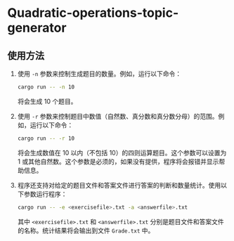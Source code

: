 # Quadratic-operations-topic-generator

## 使用方法

1. 使用 `-n` 参数来控制生成题目的数量。例如，运行以下命令：

    ```bash
    cargo run -- -n 10
    ```

    将会生成 10 个题目。

2. 使用 `-r` 参数来控制题目中数值（自然数、真分数和真分数分母）的范围。例如，运行以下命令：

    ```bash
    cargo run -- -r 10
    ```

    将会生成数值在 10 以内（不包括 10）的四则运算题目。这个参数可以设置为 1 或其他自然数。这个参数是必须的，如果没有提供，程序将会报错并显示帮助信息。

3. 程序还支持对给定的题目文件和答案文件进行答案的判断和数量统计。使用以下参数运行程序：

    ```bash
    cargo run -- -e <exercisefile>.txt -a <answerfile>.txt
    ```

    其中 `<exercisefile>.txt` 和 `<answerfile>.txt` 分别是题目文件和答案文件的名称。统计结果将会输出到文件 `Grade.txt` 中。
